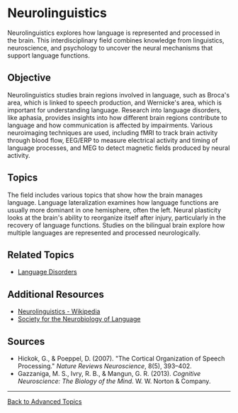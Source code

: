 # Neurolinguistics

Neurolinguistics explores how language is represented and processed in the brain. This interdisciplinary field combines knowledge from linguistics, neuroscience, and psychology to uncover the neural mechanisms that support language functions.

## Objective

Neurolinguistics studies brain regions involved in language, such as Broca's area, which is linked to speech production, and Wernicke's area, which is important for understanding language. Research into language disorders, like aphasia, provides insights into how different brain regions contribute to language and how communication is affected by impairments. Various neuroimaging techniques are used, including fMRI to track brain activity through blood flow, EEG/ERP to measure electrical activity and timing of language processes, and MEG to detect magnetic fields produced by neural activity.

## Topics

The field includes various topics that show how the brain manages language. Language lateralization examines how language functions are usually more dominant in one hemisphere, often the left. Neural plasticity looks at the brain's ability to reorganize itself after injury, particularly in the recovery of language functions. Studies on the bilingual brain explore how multiple languages are represented and processed neurologically.

## Related Topics

- [Language Disorders](../Language-Acquisition/Language-Disorders.md)

## Additional Resources

- [Neurolinguistics - Wikipedia](https://en.wikipedia.org/wiki/Neurolinguistics)
- [Society for the Neurobiology of Language](https://www.neurolang.org/)

## Sources

- Hickok, G., & Poeppel, D. (2007). "The Cortical Organization of Speech Processing." *Nature Reviews Neuroscience*, 8(5), 393–402.
- Gazzaniga, M. S., Ivry, R. B., & Mangun, G. R. (2013). *Cognitive Neuroscience: The Biology of the Mind*. W. W. Norton & Company.

---

[Back to Advanced Topics](README.md)
